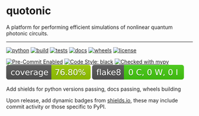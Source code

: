 # quotonic
A platform for performing efficient simulations of nonlinear quantum photonic circuits.

---

[![python](https://img.shields.io/badge/python-3.9%20%7C%203.10%20%7C%203.11-ff69b4)]()
[![build](https://github.com/QNLQueens/quotonic/actions/workflows/quality.yml/badge.svg)](https://github.com/QNLQueens/quotonic/actions/workflows/quality.yml)
[![tests](https://github.com/QNLQueens/quotonic/actions/workflows/tests.yml/badge.svg)](https://github.com/QNLQueens/quotonic/actions/workflows/tests.yml)
[![docs](https://github.com/QNLQueens/quotonic/actions/workflows/docs.yml/badge.svg)](https://github.com/QNLQueens/quotonic/actions/workflows/docs.yml)
[![wheels](https://github.com/QNLQueens/quotonic/actions/workflows/wheels.yml/badge.svg)](https://github.com/QNLQueens/quotonic/actions/workflows/wheels.yml)
[![license](https://img.shields.io/badge/license-MIT-blueviolet)](https://github.com/QNLQueens/quotonic/blob/main/LICENSE)

[![Pre-Commit Enabled](https://img.shields.io/badge/pre--commit-enabled-brightgreen?logo=pre-commit&logoColor=white)](https://github.com/pre-commit/pre-commit)
[![Code Style: black](https://img.shields.io/badge/code%20style-black-000000.svg)](https://github.com/psf/black)
[![Checked with mypy](http://www.mypy-lang.org/static/mypy_badge.svg)](http://mypy-lang.org/)
[![Coverage Status](./badges/coverage.svg)](https://pytest-cov.readthedocs.io/en/latest/)
[![Flake8 Status](./badges/flake8.svg)](https://flake8.pycqa.org/en/latest/)

Add shields for python versions passing, docs passing, wheels building

Upon release, add dynamic badges from [shields.io](https://shields.io/), these may include commit activity or those specific to PyPI.
